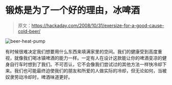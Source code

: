 # 锻炼是为了一个好的理由，冰啤酒

> 原文：<https://hackaday.com/2008/10/31/exersize-for-a-good-cause-cold-beer/>

![](img/8a1a16ba7f6f859f2aa31859c678b54b.png "beer-heat-pump")

有时候很难决定我们想要用什么东西来填满家里的空间。我们的健康受到高度重视，就像我们喝冰镇啤酒的能力一样。一定有人在设计这款能让你的啤酒变凉的健身自行车时想到了我们。不可否认，它不会像我们尝试过的其他方法一样快冷却下来。我们也可能最终迫使我们的朋友和所爱的人做实际的冷却，但无论如何，当被奴隶劳动冷却时，啤酒味道更好。